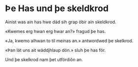 # Þe Has und þe skeldkrod

Ainist was ain has hwe dád sih grap öbir ain skeldkrod.

«Kwemes erg hwan erg hwar an?» fragud þe has.

«Ja, kwemo alhwan to til meinas an.» antwordwed þe skelkrod.

«Þan lát uns ait wäddjhlaup dón.» sluh þe has för.

Und þe skelkrod nam þet utfördiŏn an.
